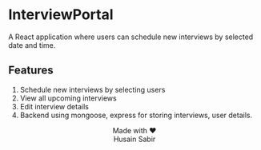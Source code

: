 # InterviewPortal
A React application where users can schedule new interviews by selected date and time.

## Features
1. Schedule new interviews by selecting users
2. View all upcoming interviews
3. Edit interview details
4. Backend using mongoose, express for storing interviews, user details.


<p align="center">
    Made with ♥
    <br>
    Husain Sabir
</p>

